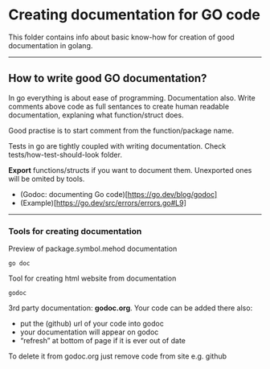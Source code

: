 # Creating documentation for GO code

This folder contains info about basic know-how for creation of good documentation in golang.

<hr>

## How to write good GO documentation?

In go everything is about ease of programming. Documentation also. Write comments above code as full sentances to create human readable documentation, explaning what function/struct does.

Good practise is to start comment from the function/package name.

Tests in go are tightly coupled with writing documentation. Check tests/how-test-should-look folder.

**Export** functions/structs if you want to document them. Unexported ones will be omited by tools.

* (Godoc: documenting Go code)[https://go.dev/blog/godoc]
* (Example)[https://go.dev/src/errors/errors.go#L9]

<hr>

### Tools for creating documentation

Preview of package.symbol.mehod documentation

```shell
go doc
```

Tool for creating html website from documentation

```shell
godoc
```

3rd party documentation: **godoc.org**. Your code can be added there also:

* put the (github) url of your code into godoc
* your documentation will appear on godoc
* “refresh” at bottom of page if it is ever out of date

To delete it from godoc.org just remove code from site e.g. github

